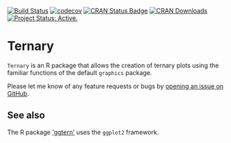 [![Build Status](https://travis-ci.org/ms609/Ternary.svg?branch=master)](https://travis-ci.org/ms609/Ternary)
[![codecov](https://codecov.io/gh/ms609/Ternary/branch/master/graph/badge.svg)](https://codecov.io/gh/ms609/Ternary)
[![CRAN Status Badge](http://www.r-pkg.org/badges/version/Ternary)](https://cran.r-project.org/package=Ternary)
[![CRAN Downloads](http://cranlogs.r-pkg.org/badges/Ternary)](https://cran.r-project.org/package=Ternary)<!--
[![Research software impact](http://depsy.org/api/package/cran/Ternary/badge.svg)](http://depsy.org/package/r/Ternary)-->
[![Project Status: Active.](http://www.repostatus.org/badges/latest/active.svg)](http://www.repostatus.org/#active)

# Ternary
`Ternary` is an R package that allows the creation of ternary plots using the familiar functions of the default `graphics`
package.

Please let me know of any feature requests or bugs by [opening an 
issue on GitHub](https://github.com/ms609/Ternary/issues).

## See also

The R package ['ggtern'](https://CRAN.R-project.org/package=ggtern) uses the `ggplot2` framework.

